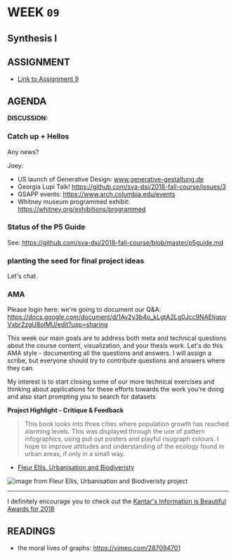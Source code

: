 # WEEK `09`
## Synthesis I


## ASSIGNMENT

* [Link to Assignment 9](ASSIGNMENT09.md)




## AGENDA

**DISCUSSION:**

###  Catch up + Hellos

Any news?

Joey:

* US launch of Generative Design: www.generative-gestaltung.de
* Georgia Lupi Talk! https://github.com/sva-dsi/2018-fall-course/issues/3
* GSAPP events: https://www.arch.columbia.edu/events
* Whitney museum programmed exhibit: https://whitney.org/exhibitions/programmed

### Status of the P5 Guide 

See: https://github.com/sva-dsi/2018-fall-course/blob/master/p5guide.md

### planting the seed for final project ideas

Let's chat.

### AMA

Please login here: we're going to document our Q&A: https://docs.google.com/document/d/1Ay2y3b4o_kLgtA2Lg0Jcc9NAEtjqpvVxbr2zgU8olMU/edit?usp=sharing 

This week our main goals are to address both meta and technical questions about the course content, visualization, and your thesis work. Let's do this AMA style - documenting all the questions and answers. I will assign a scribe, but everyone should try to contribute questions and answers where they can. 

My interest is to start closing some of our more technical exercises and thinking about applications for these efforts towards the work you're doing and also start prompting you to search for datasets



**Project Highlight - Critique & Feedback**

> This book looks into three cities where population growth has reached alarming levels. This was displayed through the use of pattern infographics, using pull out posters and playful risograph colours. I hope to improve attitudes and understanding of the ecology found in urban areas, if only in a small way.

* [Fleur Ellis, Urbanisation and Biodiveristy](http://fleurellis.co.uk/urbanisation-and-biodiversity) 

![image from Fleur Ellis, Urbanisation and Biodiveristy project](https://static1.squarespace.com/static/5714b2ac4c2f85144800255a/t/590efb3e20099e49cdc5a54d/1494154209996/Fleur+Ellis%2C+Publishing?format=2500w)

***

I definitely encourage you to check out the [Kantar's Information is Beautiful Awards for 2018](https://www.informationisbeautifulawards.com/news/291-drum-roll-the-2018-longlist-is-out)



## READINGS

* the moral lives of graphs: https://vimeo.com/287094701
  
